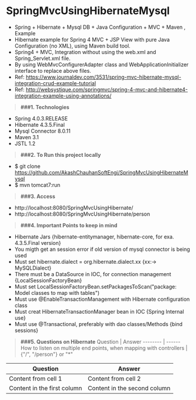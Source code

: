 # SpringMvcUsingHibernateMysql

* Spring + Hibernate + Mysql DB + Java Configuration + MVC + Maven , Example
* Hibernate example for Spring 4 MVC + JSP View with pure Java Configuration (no XML), using Maven build tool.
* Spring4 + MVC, Integration without using the web.xml and Spring_Servlet.xml file. 
* By using WebMvcConfigurerAdapter class and WebApplicationInitializer interface to replace above files.
* Ref: https://www.journaldev.com/3531/spring-mvc-hibernate-mysql-integration-crud-example-tutorial
* Ref: http://websystique.com/springmvc/spring-4-mvc-and-hibernate4-integration-example-using-annotations/

> **###1. Technologies**
* Spring 4.0.3.RELEASE
* Hibernate 4.3.5.Final
* Mysql Connector 8.0.11
* Maven 3.1
* JSTL 1.2

> **###2. To Run this project locally**
* $ git clone https://github.com/AkashChauhanSoftEngi/SpringMvcUsingHibernateMysql
* $ mvn tomcat7:run

> **###3.  Access** 
* http://localhost:8080/SpringMvcUsingHibernate/
* http://localhost:8080/SpringMvcUsingHibernate/person

> **###4.  Important Points to keep in mind**
* Hibernate Jars {hibernate-entitymanager, hibernate-core, for exa. 4.3.5.Final version}
* You migth get an session error if old version of mysql connector is being used
* Must set hibernate.dialect = org.hibernate.dialect.xx {xx:-> MySQLDialect}
* There must be a DataSource in IOC, for connection management {LocalSessionFactoryBean}
* Must set LocalSessionFactoryBean.setPackagesToScan("package: Model classes to map with tables")
* Must use @EnableTransactionManagement with Hibernate configuration class
* Must creat HibernateTransactionManager bean in IOC {Spring Internal use}
* Must use @Transactional, preferably with dao classes/Methods {bind sessions}

> **###5.  Questions on Hibernate**
Question | Answer
-------- | ------
How to listen on multiple end points, when mapping with controllers | {"/", "/person"} or "*"

Question | Answer
-------- | ------
Content from cell 1 | Content from cell 2
Content in the first column | Content in the second column




